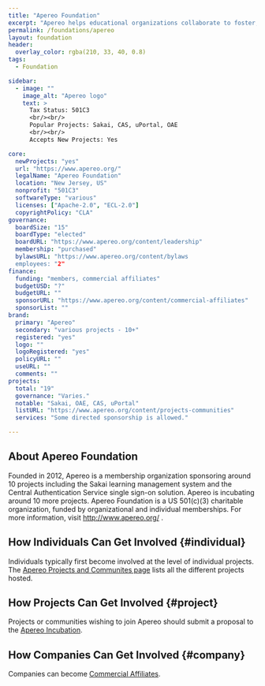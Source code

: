 ```yaml
---
title: "Apereo Foundation"
excerpt: "Apereo helps educational organizations collaborate to foster, develop, and sustain open technologies and innovation to support learning, teaching, and research."
permalink: /foundations/apereo
layout: foundation
header:
  overlay_color: rgba(210, 33, 40, 0.8)
tags:
  - Foundation

sidebar:
  - image: ""
    image_alt: "Apereo logo"
    text: >
      Tax Status: 501C3  
      <br/><br/>
      Popular Projects: Sakai, CAS, uPortal, OAE  
      <br/><br/>
      Accepts New Projects: Yes  

core:
  newProjects: "yes"
  url: "https://www.apereo.org/"
  legalName: "Apereo Foundation"
  location: "New Jersey, US"
  nonprofit: "501C3"
  softwareType: "various"
  licenses: ["Apache-2.0", "ECL-2.0"]
  copyrightPolicy: "CLA"
governance:
  boardSize: "15"
  boardType: "elected"
  boardURL: "https://www.apereo.org/content/leadership"
  membership: "purchased"
  bylawsURL: "https://www.apereo.org/content/bylaws
  employees: "2"
finance:
  funding: "members, commercial affiliates"
  budgetUSD: "?"
  budgetURL: ""
  sponsorURL: "https://www.apereo.org/content/commercial-affiliates"
  sponsorList: ""
brand:
  primary: "Apereo"
  secondary: "various projects - 10+"
  registered: "yes"
  logo: ""
  logoRegistered: "yes"
  policyURL: ""
  useURL: ""
  comments: ""
projects:
  total: "19"
  governance: "Varies."
  notable: "Sakai, OAE, CAS, uPortal"
  listURL: "https://www.apereo.org/content/projects-communities"
  services: "Some directed sponsorship is allowed."

---
```


## About Apereo Foundation

Founded in 2012, Apereo is a membership organization sponsoring around 10 projects including the Sakai learning management system and the Central Authentication Service single sign-on solution. Apereo is incubating around 10 more projects. Apereo Foundation is a US 501(c)(3) charitable organization, funded by organizational and individual memberships. For more information, visit http://www.apereo.org/ .

## How Individuals Can Get Involved {#individual}

Individuals typically first become involved at the level of individual projects.  The [Apereo Projects and Communites page](https://www.apereo.org/content/projects-communities) lists all the different projects hosted.

## How Projects Can Get Involved {#project}

Projects or communities wishing to join Apereo should submit a proposal to the [Apereo Incubation](https://www.apereo.org/incubation).

## How Companies Can Get Involved {#company}

Companies can become [Commercial Affiliates](https://www.apereo.org/content/commercial-affiliates).
